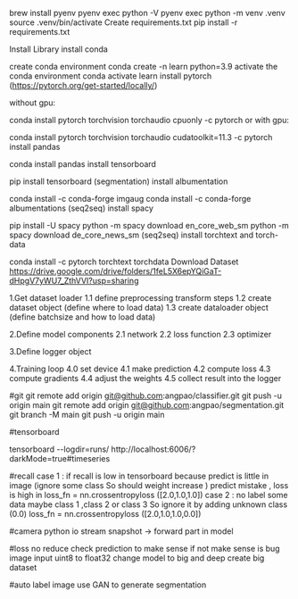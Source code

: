 brew install pyenv
pyenv exec python -V
pyenv exec python -m venv .venv
source .venv/bin/activate
Create requirements.txt
pip install -r requirements.txt

Install Library
install conda

create conda environment conda create -n learn python=3.9
activate the conda environment conda activate learn
install pytorch (https://pytorch.org/get-started/locally/)

without gpu:

conda install pytorch torchvision torchaudio cpuonly -c pytorch
or with gpu:

conda install pytorch torchvision torchaudio cudatoolkit=11.3 -c pytorch
install pandas

conda install pandas
install tensorboard

pip install tensorboard
(segmentation) install albumentation

conda install -c conda-forge imgaug
conda install -c conda-forge albumentations
(seq2seq) install spacy

pip install -U spacy
python -m spacy download en_core_web_sm
python -m spacy download de_core_news_sm
(seq2seq) install torchtext and torch-data

conda install -c pytorch torchtext torchdata
Download Dataset
https://drive.google.com/drive/folders/1feL5X6epYQiGaT-dHpgV7yWU7_ZthVVI?usp=sharing

1.Get dataset loader
1.1 define preprocessing transform steps
1.2 create dataset object (define where to load data)
1.3 create dataloader object (define batchsize and how to load data)

2.Define model components
2.1 network
2.2 loss function
2.3 optimizer

3.Define logger object

4.Training loop
4.0 set device
4.1 make prediction
4.2 compute loss
4.3 compute gradients
4.4 adjust the weights
4.5 collect result into the logger

#git
git remote add origin git@github.com:angpao/classifier.git
git push -u origin main
git remote add origin git@github.com:angpao/segmentation.git
git branch -M main
git push -u origin main

#tensorboard

tensorboard --logdir=runs/
http://localhost:6006/?darkMode=true#timeseries

#recall
case 1 : if recall is low in tensorboard because predict is little in image (ignore some class So should weight increase ) predict mistake , loss is high in loss_fn = nn.crossentropyloss ([2.0,1.0,1.0])
case 2 : no label some data maybe class 1 ,class 2 or class 3 So ignore it by adding unknown class (0.0)
loss_fn = nn.crossentropyloss ([2.0,1.0,1.0,0.0])

#camera
python io stream
snapshot -> forward part in model

#loss no reduce
check prediction to make sense if not make sense is bug image input uint8 to float32
change model to big and deep
create big dataset

#auto label image
use GAN to generate segmentation
